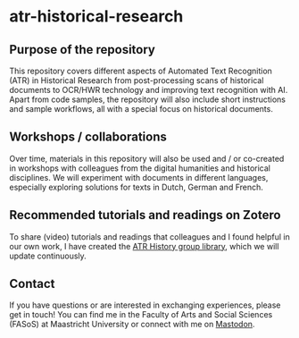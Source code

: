 # atr-historical-research

## Purpose of the repository

This repository covers different aspects of Automated Text Recognition (ATR) in Historical Research from post-processing scans of historical documents to OCR/HWR technology and improving text recognition with AI. Apart from code samples, the repository will also include short instructions and sample workflows, all with a special focus on historical documents.

## Workshops / collaborations

Over time, materials in this repository will also be used and / or co-created in workshops with colleagues from the digital humanities and historical disciplines. We will experiment with documents in different languages, especially exploring solutions for texts in Dutch, German and French.

## Recommended tutorials and readings on Zotero

To share (video) tutorials and readings that colleagues and I found helpful in our own work, I have created the [ATR History group library](https://www.zotero.org/groups/5646174/atr_history/), which we will update continuously.

## Contact

If you have questions or are interested in exchanging experiences, please get in touch! You can find me in the Faculty of Arts and Social Sciences (FASoS) at Maastricht University or connect with me on [Mastodon](https://akademienl.social/@mob).
